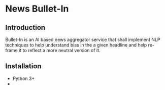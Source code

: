# News Bullet-In

## Introduction
Bullet-In is an AI based news aggregator service that shall implement NLP techniques to help understand bias in the a given 
headline and help re-frame it to reflect a more neutral version of it.

## Installation
 * Python 3+
 * 

 
